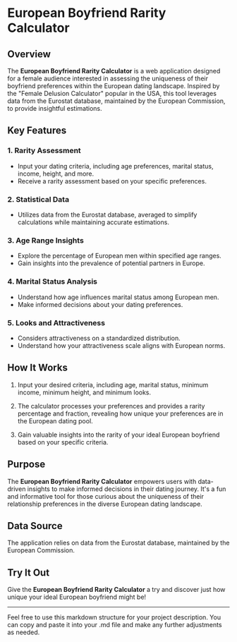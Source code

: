 # European Boyfriend Rarity Calculator

## Overview

The **European Boyfriend Rarity Calculator** is a web application designed for a female audience interested in assessing the uniqueness of their boyfriend preferences within the European dating landscape. Inspired by the "Female Delusion Calculator" popular in the USA, this tool leverages data from the Eurostat database, maintained by the European Commission, to provide insightful estimations.

## Key Features

### 1. Rarity Assessment

- Input your dating criteria, including age preferences, marital status, income, height, and more.
- Receive a rarity assessment based on your specific preferences.

### 2. Statistical Data

- Utilizes data from the Eurostat database, averaged to simplify calculations while maintaining accurate estimations.

### 3. Age Range Insights

- Explore the percentage of European men within specified age ranges.
- Gain insights into the prevalence of potential partners in Europe.

### 4. Marital Status Analysis

- Understand how age influences marital status among European men.
- Make informed decisions about your dating preferences.

### 5. Looks and Attractiveness

- Considers attractiveness on a standardized distribution.
- Understand how your attractiveness scale aligns with European norms.

## How It Works

1. Input your desired criteria, including age, marital status, minimum income, minimum height, and minimum looks.

2. The calculator processes your preferences and provides a rarity percentage and fraction, revealing how unique your preferences are in the European dating pool.

3. Gain valuable insights into the rarity of your ideal European boyfriend based on your specific criteria.

## Purpose

The **European Boyfriend Rarity Calculator** empowers users with data-driven insights to make informed decisions in their dating journey. It's a fun and informative tool for those curious about the uniqueness of their relationship preferences in the diverse European dating landscape.

## Data Source

The application relies on data from the Eurostat database, maintained by the European Commission.

## Try It Out

Give the **European Boyfriend Rarity Calculator** a try and discover just how unique your ideal European boyfriend might be!

---

Feel free to use this markdown structure for your project description. You can copy and paste it into your .md file and make any further adjustments as needed.
